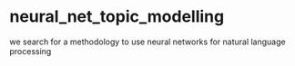 # neural_net_topic_modelling

we search for a methodology to use neural networks for natural language processing
